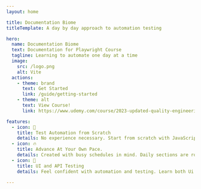 ```yaml
---
layout: home

title: Documentation Biome
titleTemplate: A day by day approach to automation testing

hero:
  name: Documentation Biome
  text: Documentation for Playwright Course
  tagline: Learning to automate one day at a time
  image:
    src: /logo.png
    alt: Vite
  actions:
    - theme: brand
      text: Get Started
      link: /guide/getting-started
    - theme: alt
      text: View Course!
      link: https://www.udemy.com/course/2023-updated-quality-engineering-guide-with-playwright/

features:
  - icon: 🤖
    title: Test Automation from Scratch
    details: No experience necessary. Start from scratch with JavaScript and learn important concepts of test automation
  - icon: 🔥
    title: Advance At Your Own Pace.
    details: Created with busy schedules in mind. Daily sections are roughly an hour long.
  - icon: 🎉
    title: UI and API Testing
    details: Feel confident with automation and testing. Learn both Ui and API testing from scratch.

---
```

